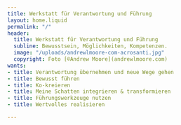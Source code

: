 ```yaml
---
title: Werkstatt für Verantwortung und Führung
layout: home.liquid
permalink: "/"
header:
  title: Werkstatt für Verantwortung und Führung
  subline: Bewusstsein, Möglichkeiten, Kompetenzen.
  image: "/uploads/andrewlmoore-com-acrosanti.jpg"
  copyright: Foto [©Andrew Moore](andrewlmoore.com)
wants:
- title: Verantwortung übernehmen und neue Wege gehen
- title: Bewusst führen
- title: Ko-kreieren
- title: Meine Schatten integrieren & transformieren
- title: Führungswerkzeuge nutzen
- title: Wertvolles realisieren

---
```

